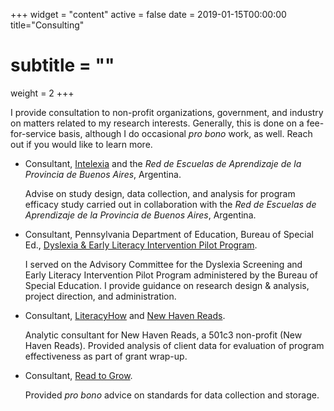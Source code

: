 +++
widget = "content"
active = false
date = 2019-01-15T00:00:00
title="Consulting"
# subtitle = ""
weight = 2
+++

I provide consultation to non-profit organizations, government, and
industry on matters related to my research interests. Generally, this
is done on a fee-for-service basis, although I do occasional *pro bono*
work, as well. Reach out if you would like to learn more.

+ Consultant, [Intelexia](www.intelexia.com) and the *Red de Escuelas
  de Aprendizaje de la Provincia de Buenos Aires*, Argentina.
  
  Advise on study design, data collection, and analysis for program
  efficacy study carried out in collaboration with the *Red de Escuelas de
  Aprendizaje de la Provincia de Buenos Aires*, Argentina.

+ Consultant, Pennsylvania Department of Education, Bureau of Special
  Ed.,
  [Dyslexia & Early Literacy Intervention Pilot Program](papilot.org).
  
  I served on the Advisory Committee for the Dyslexia Screening and Early
  Literacy Intervention Pilot Program administered by the Bureau of Special
  Education. I provide guidance on research design & analysis, project
  direction, and administration.
  
+ Consultant, [LiteracyHow](www.literacyhow.com) and
  [New Haven Reads](www.NewHavenReads.org).

  Analytic consultant for New Haven Reads, a 501c3 non-profit (New
  Haven Reads). Provided analysis of client data for evaluation of
  program effectiveness as part of grant wrap-up.

+ Consultant, [Read to Grow](www.readtogrow.org).

  Provided *pro bono* advice on standards for data collection and
  storage. 

